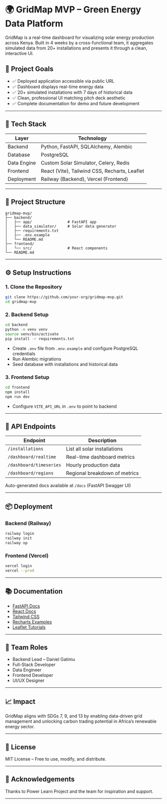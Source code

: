 # 🌍 GridMap MVP – Green Energy Data Platform

GridMap is a real-time dashboard for visualizing solar energy production across Kenya. Built in 4 weeks by a cross-functional team, it aggregates simulated data from 20+ installations and presents it through a clean, interactive UI.

## 🚀 Project Goals

- ✅ Deployed application accessible via public URL
- ✅ Dashboard displays real-time energy data
- ✅ 20+ simulated installations with 7 days of historical data
- ✅ Clean, professional UI matching pitch deck aesthetic
- ✅ Complete documentation for demo and future development

---

## 🧰 Tech Stack

| Layer       | Technology                     |
|------------|--------------------------------|
| Backend     | Python, FastAPI, SQLAlchemy, Alembic |
| Database    | PostgreSQL                     |
| Data Engine | Custom Solar Simulator, Celery, Redis |
| Frontend    | React (Vite), Tailwind CSS, Recharts, Leaflet |
| Deployment  | Railway (Backend), Vercel (Frontend) |

---

## 📁 Project Structure

```text
gridmap-mvp/
├── backend/
│   ├── app/                # FastAPI app
│   ├── data_simulator/     # Solar data generator
│   ├── requirements.txt
│   ├── .env.example
│   └── README.md
├── frontend/
│   └── src/                # React components
└── README.md

```

---

## ⚙️ Setup Instructions

### 1. Clone the Repository

```bash
git clone https://github.com/your-org/gridmap-mvp.git
cd gridmap-mvp
```

### 2. Backend Setup

```bash
cd backend
python -m venv venv
source venv/bin/activate
pip install -r requirements.txt
```

- Create `.env` file from `.env.example` and configure PostgreSQL credentials
- Run Alembic migrations
- Seed database with installations and historical data

### 3. Frontend Setup

```bash
cd frontend
npm install
npm run dev
```

- Configure `VITE_API_URL` in `.env` to point to backend

---

## 🧪 API Endpoints

| Endpoint                     | Description                          |
|-----------------------------|--------------------------------------|
| `/installations`            | List all solar installations         |
| `/dashboard/realtime`       | Real-time dashboard metrics          |
| `/dashboard/timeseries`     | Hourly production data               |
| `/dashboard/regions`        | Regional breakdown of metrics        |

Auto-generated docs available at `/docs` (FastAPI Swagger UI)

---

## 📦 Deployment

### Backend (Railway)

```bash
railway login
railway init
railway up
```

### Frontend (Vercel)

```bash
vercel login
vercel --prod
```

---

## 📚 Documentation

- [FastAPI Docs](https://fastapi.tiangolo.com)
- [React Docs](https://react.dev)
- [Tailwind CSS](https://tailwindcss.com/docs)
- [Recharts Examples](https://recharts.org/en-US/examples)
- [Leaflet Tutorials](https://leafletjs.com/examples.html)

---

## 👥 Team Roles

- Backend Lead – Daniel Gatimu
- Full-Stack Developer
- Data Engineer
- Frontend Developer
- UI/UX Designer

---

## 📈 Impact

GridMap aligns with SDGs 7, 9, and 13 by enabling data-driven grid management and unlocking carbon trading potential in Africa’s renewable energy sector.

---

## 📄 License

MIT License – Free to use, modify, and distribute.

---

## 🙌 Acknowledgements

Thanks to Power Learn Project and the team for inspiration and support.

---
